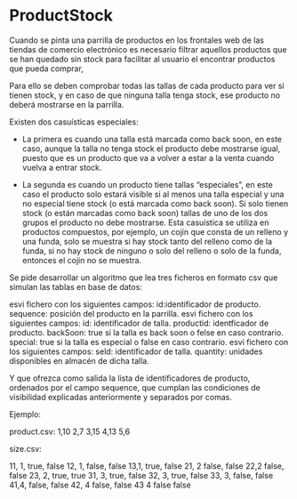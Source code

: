 # ProductStock

Cuando se pinta una parrilla de productos en los frontales web de las tiendas de comercio electrónico es necesario
filtrar aquellos productos que se han quedado sin stock para facilitar al usuario el encontrar productos que pueda
comprar,

Para ello se deben comprobar todas las tallas de cada producto para ver si tienen stock, y en caso de que ninguna
talla tenga stock, ese producto no deberá mostrarse en la parrilla.

Existen dos casuísticas especiales:

+ La primera es cuando una talla está marcada como back soon, en este caso, aunque la talla no tenga stock el
producto debe mostrarse igual, puesto que es un producto que va a volver a estar a la venta cuando vuelva a
entrar stock.

+ La segunda es cuando un producto tiene tallas “especiales”, en este caso el producto solo estará visible si al
menos una talla especial y una no especial tiene stock (o está marcada como back soon). Si solo tienen stock (o
están marcadas como back soon) tallas de uno de los dos grupos el producto no debe mostrarse. Esta
casuística se utiliza en productos compuestos, por ejemplo, un cojín que consta de un relleno y una funda, solo
se muestra si hay stock tanto del relleno como de la funda, si no hay stock de ninguno o solo del relleno o solo
de la funda, entonces el cojín no se muestra.

Se pide desarrollar un algoritmo que lea tres ficheros en formato csv que simulan las tablas en base de datos:

esvi fichero con los siguientes campos:
id:identificador de producto.
sequence: posición del producto en la parrilla.
esvi fichero con los siguientes campos:
id: identificador de talla.
productid: identficador de producto.
backSoon: true si la talla es back soon o felse en caso contrario.
special: true si la talla es especial o false en caso contrario.
esvi fichero con los siguientes campos:
seld: identificador de talla.
quantity: unidades disponibles en almacén de dicha talla.
  

Y que ofrezca como salida la lista de identificadores de producto, ordenados por el campo sequence, que cumplan
las condiciones de visibilidad explicadas anteriormente y separados por comas.

Ejemplo:

product.csv:
1,10
2,7
3,15
4,13
5,6

size.csv:

11, 1, true, false
12, 1, false, false
13,1, true, false
21, 2 false, false
22,2 false, false
23, 2, true, true
31, 3, true, false
32, 3, true, false
33, 3, false, false
41,4, false, false
42, 4 false, false
43 4 false false
